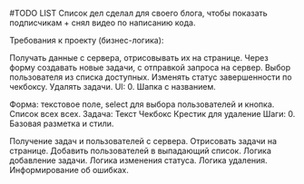 #TODO LIST
Список дел сделал для своего блога, чтобы показать подписчикам  + снял видео по написанию кода.

Требования к проекту (бизнес-логика):

Получать данные с сервера, отрисовывать их на странице.
Через форму создавать новые задачи, с отправкой запроса на сервер. Выбор пользователя из списка доступных.
Изменять статус завершенности по чекбоксу.
Удалять задачи.
UI: 0. Шапка с названием.

Форма: текстовое поле, select для выбора пользователей и кнопка.
Список всех всех.
Задача:
Текст
Чекбокс
Крестик для удаление
Шаги: 0. Базовая разметка и стили.

Получение задач и пользователей с сервера.
Отрисовать задачи на странице.
Добавить пользователей в выпадающий список.
Логика добавление задачи.
Логика изменения статуса.
Логика удаления.
Информирование об ошибках.
